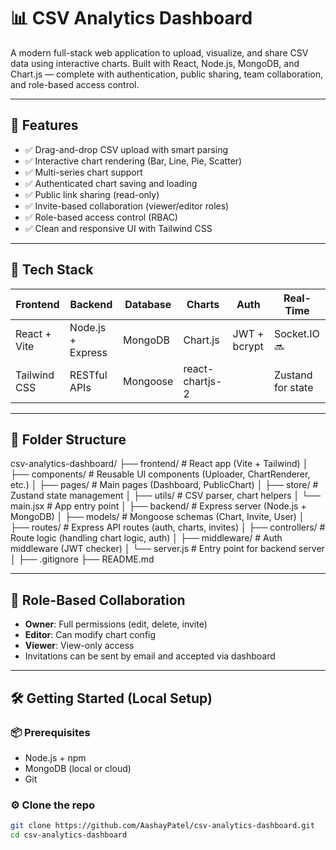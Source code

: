 # 📊 CSV Analytics Dashboard

A modern full-stack web application to upload, visualize, and share CSV data using interactive charts. Built with React, Node.js, MongoDB, and Chart.js — complete with authentication, public sharing, team collaboration, and role-based access control.

---

## 🚀 Features

- ✅ Drag-and-drop CSV upload with smart parsing
- ✅ Interactive chart rendering (Bar, Line, Pie, Scatter)
- ✅ Multi-series chart support
- ✅ Authenticated chart saving and loading
- ✅ Public link sharing (read-only)
- ✅ Invite-based collaboration (viewer/editor roles)
- ✅ Role-based access control (RBAC)
- ✅ Clean and responsive UI with Tailwind CSS

---

## 🧱 Tech Stack

| Frontend        | Backend           | Database | Charts      | Auth         | Real-Time     |
|----------------|-------------------|----------|-------------|--------------|---------------|
| React + Vite   | Node.js + Express | MongoDB  | Chart.js    | JWT + bcrypt | Socket.IO 🔜   |
| Tailwind CSS   | RESTful APIs      | Mongoose | react-chartjs-2 |             | Zustand for state |

---

## 📁 Folder Structure
csv-analytics-dashboard/
├── frontend/ # React app (Vite + Tailwind)
│ ├── components/ # Reusable UI components (Uploader, ChartRenderer, etc.)
│ ├── pages/ # Main pages (Dashboard, PublicChart)
│ ├── store/ # Zustand state management
│ ├── utils/ # CSV parser, chart helpers
│ └── main.jsx # App entry point
│
├── backend/ # Express server (Node.js + MongoDB)
│ ├── models/ # Mongoose schemas (Chart, Invite, User)
│ ├── routes/ # Express API routes (auth, charts, invites)
│ ├── controllers/ # Route logic (handling chart logic, auth)
│ ├── middleware/ # Auth middleware (JWT checker)
│ └── server.js # Entry point for backend server
│
├── .gitignore
├── README.md

---

## 🔐 Role-Based Collaboration

- **Owner**: Full permissions (edit, delete, invite)
- **Editor**: Can modify chart config
- **Viewer**: View-only access
- Invitations can be sent by email and accepted via dashboard

---

## 🛠️ Getting Started (Local Setup)

### 📦 Prerequisites

- Node.js + npm
- MongoDB (local or cloud)
- Git

### ⚙️ Clone the repo

```bash
git clone https://github.com/AashayPatel/csv-analytics-dashboard.git
cd csv-analytics-dashboard
